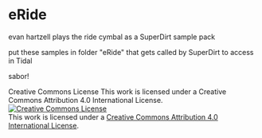 # eRide
evan hartzell plays the ride cymbal as a SuperDirt sample pack

put these samples in folder "eRide" that gets called by SuperDirt to access in Tidal

sabor!

Creative Commons License
This work is licensed under a Creative Commons Attribution 4.0 International License.
<a rel="license" href="http://creativecommons.org/licenses/by/4.0/"><img alt="Creative Commons License" style="border-width:0" src="https://i.creativecommons.org/l/by/4.0/88x31.png" /></a><br />This work is licensed under a <a rel="license" href="http://creativecommons.org/licenses/by/4.0/">Creative Commons Attribution 4.0 International License</a>.
